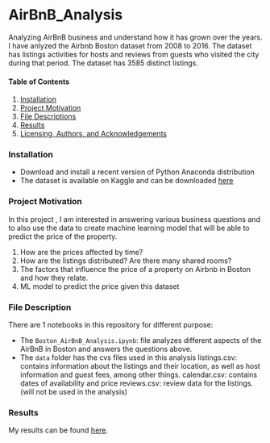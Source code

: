 # AirBnB_Analysis
Analyzing  AirBnB business and understand how it has grown over the years. I have anlyzed the Airbnb Boston dataset from 2008 to 2016. The dataset has listings activities for hosts and reviews from guests who visited the city during that period. The dataset has 3585 distinct listings.


#### Table of Contents

1. [Installation](#installation)
2. [Project Motivation](#motivation)
3. [File Descriptions](#files)
4. [Results](#results)
5. [Licensing, Authors, and Acknowledgements](#licensing)

### Installation <a name="installation"></a>
- Download and install a recent version of Python Anaconda distribution 
- The dataset is available on Kaggle and can be downloaded [here](https://www.kaggle.com/airbnb/boston)

### Project Motivation <a name="motivation"></a>

In this project , I am interested in answering various business questions and to also use the data to create machine learning model that will be able to predict the price of the property.

1. How are the prices affected by time?
2. How are the listings distributed? Are there many shared rooms?
3. The factors that influence the price of a property on Airbnb in Boston and how they relate.
4. ML model to predict the price given this dataset

### File Description <a name="files"></a>

There are 1 notebooks in this repository for different purpose:
- The `Boston_AirBnB_Analysis.ipynb`: file analyzes different aspects of the AirBnB in Boston and answers the questions above.
- The `data` folder has the cvs files used in this analysis
  listings.csv: contains information about the listings and their location, as well as host information and guest fees, among other things.
  calendar.csv: contains dates of availability and price
  reviews.csv: review data for the listings. (will not be used in the analysis)

### Results <a name="results"></a>

My results can be found [here]().  
